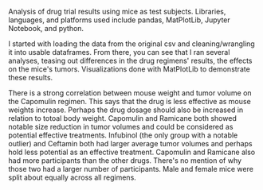 Analysis of drug trial results using mice as test subjects. Libraries, languages, and platforms used include pandas, MatPlotLib, Jupyter Notebook, and python. 

I started with loading the data from the original csv and cleaning/wrangling it into usable dataframes. From there, you can see that I ran several analyses, teasing out differences in the drug regimens' results, the effects on the mice's tumors. Visualizations done with MatPlotLib to demonstrate these results. 


There is a strong correlation between mouse weight and tumor volume on the Capomulin regimen. This says that the drug is less effective as mouse weights increase. Perhaps the drug dosage should also be increased in relation to totoal body weight. Capomulin and Ramicane both showed notable size reduction in tumor volumes and could be considered as potential effective treatments. Infubinol (the only group with a notable outlier) and Ceftamin both had larger average tumor volumes and perhaps hold less potential as an effective treatment. Capomulin and Ramicane also had more participants than the other drugs. There's no mention of why those two had a larger number of participants. Male and female mice were split about equally across all regimens. 
